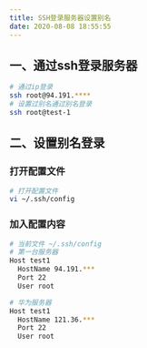 ```yaml
---
title: SSH登录服务器设置别名
date: 2020-08-08 18:55:55
---
```

## 一、通过ssh登录服务器
```bash
# 通过ip登录
ssh root@94.191.****
# 设置过别名通过别名登录
ssh root@test-1
```
## 二、设置别名登录
### 打开配置文件
```bash
# 打开配置文件
vi ~/.ssh/config 
```
### 加入配置内容
```bash
# 当前文件 ~/.ssh/config 
# 第一台服务器
Host test1
  HostName 94.191.***
  Port 22
  User root

# 华为服务器
Host test1
  HostName 121.36.***
  Port 22
  User root
```
  